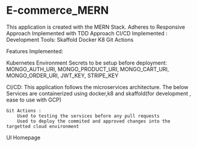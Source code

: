 # E-commerce_MERN
  
  This application is created with the MERN Stack.
    Adheres to Responsive Approach
    Implemented with TDD Approach
    CI/CD Implemented : 
        Development Tools:
            Skaffold 
            Docker
            K8
            Git Actions

  Features Implemented:
    
  Kubernetes Environment Secrets to be setup before deployment:
    MONGO_AUTH_URI, 
    MONGO_PRODUCT_URI, 
    MONGO_CART_URI, 
    MONGO_ORDER_URI, 
    JWT_KEY, 
    STRIPE_KEY
  
  
  CI/CD:
    This application follows the microservices architecture.
    The below Services are containerized using docker,k8 and skaffold(for development , ease to use with GCP)

    Git Actions :
        Used to testing the services before any pull requests
        Used to deploy the commited and approved changes into the targetted cloud environment
        
   
 UI Homepage

